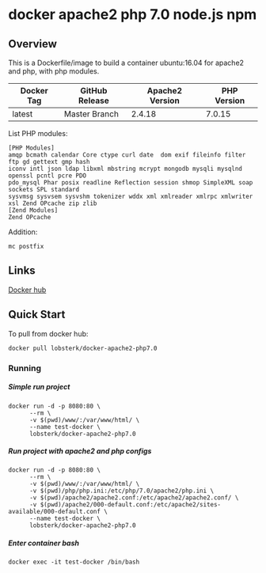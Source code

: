 # docker apache2 php 7.0 node.js npm

## Overview

This is a Dockerfile/image to build a container ubuntu:16.04 for apache2 and php, with php modules.

| Docker Tag 	| GitHub Release 	| Apache2 Version 	| PHP Version 	|
|------------	|----------------	|---------------	|-------------	|
| latest     	| Master Branch  	| 2.4.18        	| 7.0.15      	|


List PHP modules:
```
[PHP Modules]
amqp bcmath calendar Core ctype curl date  dom exif fileinfo filter ftp gd gettext gmp hash
iconv intl json ldap libxml mbstring mcrypt mongodb mysqli mysqlnd openssl pcntl pcre PDO
pdo_mysql Phar posix readline Reflection session shmop SimpleXML soap sockets SPL standard 
sysvmsg sysvsem sysvshm tokenizer wddx xml xmlreader xmlrpc xmlwriter xsl Zend OPcache zip zlib
[Zend Modules]
Zend OPcache
```
Addition:

`mc postfix`

## Links 
[Docker hub](https://hub.docker.com/r/lobsterk/docker-apache2-php7.0/)

## Quick Start

To pull from docker hub:

`docker pull lobsterk/docker-apache2-php7.0`

### Running
##### Simple run project 
```     
docker run -d -p 8080:80 \
      --rm \
      -v $(pwd)/www/:/var/www/html/ \
      --name test-docker \
      lobsterk/docker-apache2-php7.0
```

##### Run project with apache2 and php configs
```     
docker run -d -p 8080:80 \
      --rm \
      -v $(pwd)/www/:/var/www/html/ \
      -v $(pwd)/php/php.ini:/etc/php/7.0/apache2/php.ini \
      -v $(pwd)/apache2/apache2.conf:/etc/apache2/apache2.conf/ \
      -v $(pwd)/apache2/000-default.conf:/etc/apache2/sites-available/000-default.conf \
      --name test-docker \
      lobsterk/docker-apache2-php7.0
```

##### Enter container bash

`docker exec -it test-docker /bin/bash`